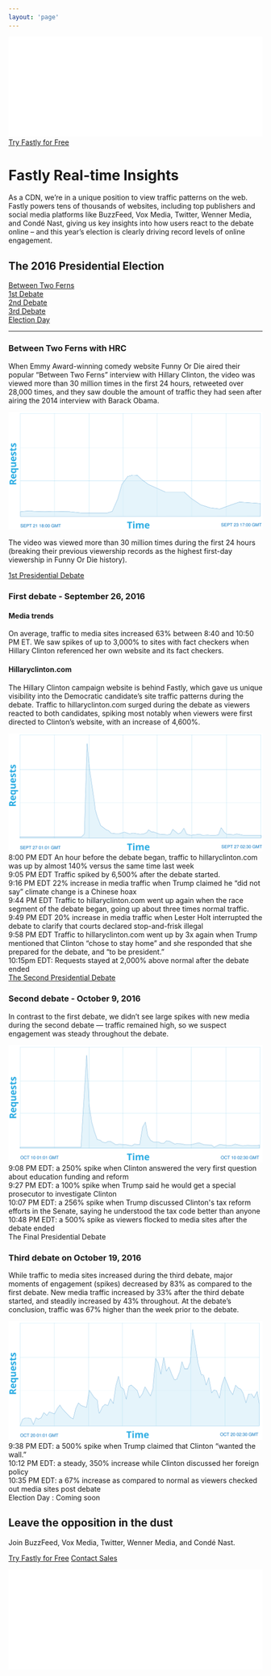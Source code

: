 ```yaml
---
layout: 'page'
---
```

<div class="header">
  <div class="container">
    <div class="grid-row padding-vertical">
      <div class="grid-col--1">
        <img src="/assets/fastly_logo_white.svg" class="fastly-logo">
      </div>
      <div class="grid-col--1 text-xs-right">
        <a href="https://www.fastly.com/signup" class="button action button-lg">Try Fastly for Free</a>
      </div>
    </div>
    <div class="grid-row">
      <div class="grid-col--1 header-text">
        <h1>Fastly Real-time Insights</h1>
        <p>
          As a CDN, we’re in a unique position to view traffic patterns on
          the web. Fastly powers tens of thousands of websites, including
          top publishers and social media platforms like BuzzFeed, Vox&nbsp;Media,
          Twitter, Wenner&nbsp;Media, and Condé&nbsp;Nast, giving us key insights into
          how users react to the debate online – and this year’s election is
          clearly driving record levels of online engagement.
        </p>
      </div>
    </div>
  </div>
</div>
<div class="main-content container margin-vertical">
  <h2 class="text-xs-center margin-top">The 2016 Presidential Election</h2>
  <div class="grid-row">
    <div class="grid-col--1 navigation">
      <div class="unit"><a href="#ferns" data-link="ferns">Between Two Ferns</a></div>
      <div class="unit"><a href="#debate1" data-link="debate1">1st Debate</a></div>
      <div class="unit"><a href="#debate2" data-link="debate2">2nd Debate</a></div>
      <div class="unit"><a href="#debate3" data-link="debate3">3rd Debate</a></div>
      <div class="unit"><a href="#election" data-link="election">Election Day</a></div>
    </div>
  </div>
  <hr class="divider">
  <div class="grid-row">
    <div class="grid-col--1 padding-vertical">
      <div class="event" data-content="ferns">
        <h3>Between Two Ferns with HRC</h3>
        <p>
          When Emmy Award-winning comedy website Funny Or Die aired their
          popular “Between Two Ferns” interview with Hillary Clinton, the video
          was viewed more than 30 million times in the first 24 hours,
          retweeted over 28,000 times, and they saw double the amount of
          traffic they had seen after airing the 2014 interview with
          Barack Obama.
        </p>
        <div class="graph">
          <img src="/assets/two-ferns.svg" class="img-fluid">
          <div class="data-point point-fern-1" data-target="fern-1"></div>
        </div>
        <div class="timeline">
          <div class="unit" data-target="fern-1">
            <p>
              The video was viewed more than 30 million times during the first
              24 hours (breaking their previous viewership records as the highest
              first-day viewership in Funny Or Die history).
            </p>
          </div>
        </div>
        <div class="endcap">
          <a href="#" data-link="debate1">1st Presidential Debate</a>
        </div>
      </div>
      <div class="event hidden" data-content="debate1">
        <h3>
          First debate - September 26, 2016
        </h3>
        <div class="grid-row padding-vertical">
          <div class="grid-col--1">
            <h4>Media trends</h4>
            <p>
              On average, traffic to media sites increased 63% between 8:40 and
              10:50 PM ET. We saw spikes of up to 3,000% to sites with fact
              checkers when Hillary Clinton referenced her own website and its
              fact checkers.
            </p>
          </div>
          <div class="grid-col--1 padding-left">
            <h4>Hillaryclinton.com</h4>
            <p>
              The Hillary Clinton campaign website is behind Fastly, which gave us
              unique visibility into the Democratic candidate’s site traffic
              patterns during the debate. Traffic to hillaryclinton.com surged
              during the debate as viewers reacted to both candidates, spiking most
              notably when viewers were first directed to Clinton’s website, with
              an increase of 4,600%.
            </p>
          </div>
        </div>
        <div class="graph">
          <img src="/assets/first-debate.svg" class="img-fluid">
          <div class="data-point point-debate1-1" data-target="debate1-1"></div>
          <div class="data-point point-debate1-2" data-target="debate1-2"></div>
          <div class="data-point point-debate1-3" data-target="debate1-3"></div>
          <div class="data-point point-debate1-4" data-target="debate1-4"></div>
          <div class="data-point point-debate1-5" data-target="debate1-5"></div>
          <div class="data-point point-debate1-6" data-target="debate1-6"></div>
        </div>
        <div class="timeline">
          <div class="unit right" data-target="debate1-0">
            8:00 PM EDT An hour before the debate began, traffic to hillaryclinton.com was up by almost 140% versus the same time last week
          </div>
          <div class="unit right" data-target="debate1-1">
            9:05 PM EDT Traffic spiked by 6,500% after the debate started.
          </div>
          <div class="unit left" data-target="debate1-2">
            9:16 PM EDT 22% increase in media traffic when Trump claimed he “did not say” climate change is a Chinese hoax
          </div>
          <div class="unit right" data-target="debate1-3">
            9:44 PM EDT Traffic to hillaryclinton.com went up again when the race segment of the debate began, going up about three times normal traffic.
          </div>
          <div class="unit left" data-target="debate1-4">
            9:49 PM EDT 20% increase in media traffic when Lester Holt interrupted the debate to clarify that courts declared stop-and-frisk illegal
          </div>
          <div class="unit right" data-target="debate1-5">
            9:58 PM EDT Traffic to hillaryclinton.com went up by 3x again when Trump mentioned that Clinton “chose to stay home” and she responded that she prepared for the debate, and “to be president.”
          </div>
          <div class="unit right" data-target="debate1-6">
            10:15pm EDT: Requests stayed at 2,000% above normal after the debate ended
          </div>
        </div>
        <div class="endcap">
          <a href="#" data-link="debate2">The Second Presidential Debate</a>
        </div>
      </div>
      <div class="event hidden" data-content="debate2">
        <h3>Second debate - October 9, 2016</h3>
        <p>
          In contrast to the first debate, we didn’t see large spikes with new media during the second debate — traffic remained high, so we suspect engagement was steady throughout the debate.
        </p>
        <div class="graph">
          <img src="/assets/second-debate.svg" class="img-fluid">
          <div class="data-point point-debate2-1" data-target="debate2-1"></div>
          <div class="data-point point-debate2-2" data-target="debate2-2"></div>
          <div class="data-point point-debate2-3" data-target="debate2-3"></div>
        </div>
        <div class="timeline">
          <div class="unit" data-target="debate2-1">
            9:08 PM EDT: a 250% spike when Clinton answered the very first question about education funding and reform
          </div>
          <div class="unit" data-target="debate2-2">
            9:27 PM EDT: a 100% spike when Trump said he would get a special prosecutor to investigate Clinton
          </div>
          <div class="unit" data-target="debate2-3">
            10:07 PM EDT: a 256% spike when Trump discussed Clinton's tax reform efforts in the Senate, saying he understood the tax code better than anyone
          </div>
          <div class="unit" data-target="debate2-4">
            10:48 PM EDT: a 500% spike as viewers flocked to media sites after the debate ended
          </div>
        </div>
        <div class="endcap">
          <a data-link="debate3">The Final Presidential Debate</a>
        </div>
      </div>
      <div class="event hidden" data-content="debate3">
        <h3>Third debate on October 19, 2016</h3>
        <p>
          While traffic to media sites increased during the third debate, major moments of engagement (spikes) decreased by 83% as compared to the first debate. New media traffic increased by 33% after the third debate started, and steadily increased by 43% throughout. At the debate’s conclusion, traffic was 67% higher than the week prior to the debate.
        </p>
        <div class="graph">
          <img src="/assets/third-debate.svg" class="img-fluid">
          <div class="data-point point-debate3-1" data-target="debate3-1"></div>
          <div class="data-point point-debate3-2" data-target="debate3-2"></div>
        </div>
        <div class="timeline">
          <div class="unit" data-target="debate3-1">
            9:38 PM EDT: a 500% spike when Trump claimed that Clinton “wanted the wall.”
          </div>
          <div class="unit" data-target="debate3-2">
            10:12 PM EDT: a steady, 350% increase while Clinton discussed her foreign policy
          </div>
          <div class="unit" data-target="debate3-3">
            10:35 PM EDT: a 67% increase as compared to normal as viewers checked out media sites post debate
          </div>
        </div>
        <a data-link="election" class="endcap">Election Day : Coming soon</a>
      </div>
    </div>
  </div>
</div>
<div class="header">
  <div class="container">
    <div class="grid-row padding-vertical text-xs-center">
      <div class="grid-col--1 header-text">
        <h2>Leave the opposition in the dust</h2>
        <p>
          Join BuzzFeed, Vox&nbsp;Media, Twitter, Wenner&nbsp;Media,
          and Condé&nbsp;Nast.
        </p>
        <p>
          <a href="https://www.fastly.com/signup" class="button action button-lg">Try Fastly for Free</a>
          <a href="contact" class="button primary button-lg">Contact Sales</a>
        </p>
      </div>
    </div>
    <div class="grid-row padding-vertical">
      <div class="grid-col--1 text-xs-center">
        <img src="/assets/fastly_logo_white.svg" class="fastly-logo">
      </div>
    </div>
  </div>
</div>
<script>
$(document).ready(function(){
  if(window.location.hash) {
    setTimeline(window.location.hash.split('#')[1]);
  }
});
$("a[data-link]").click(function(e){
  e.preventDefault();
  setTimeline($(this).attr('data-link'));
  scrollToTop();
  window.location.hash = $(this).attr('data-link');
});
$("div[data-target]").hover(function(){
  $("[data-target="+$(this).attr('data-target')+"]").addClass('active');
},function(){
  $("[data-target="+$(this).attr('data-target')+"]").removeClass('active');
});
function setTimeline(value){
  $('.event').addClass('hidden');
  $("div[data-content='"+ value +"']").removeClass('hidden');
}
function scrollToTop(){
  $("html, body").animate({
    scrollTop: $('.main-content').offset().top
  });
}
</script>
